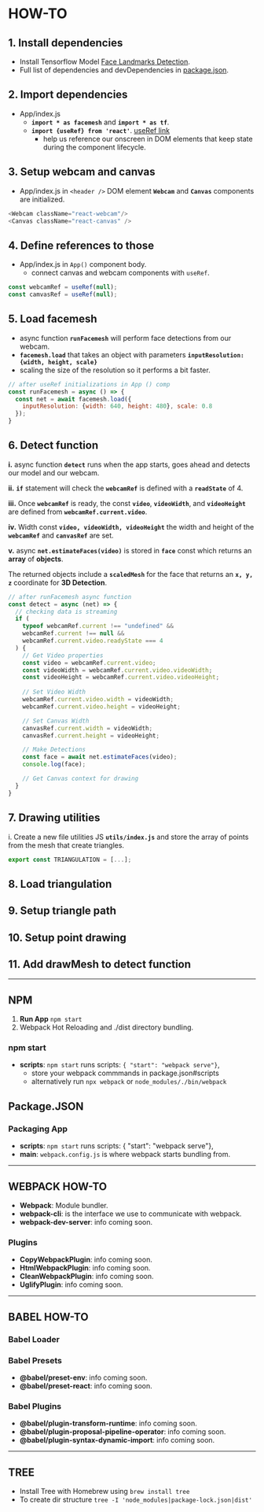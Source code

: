 # HOW-TO

## **1.** Install dependencies

- Install Tensorflow Model [Face Landmarks Detection](https://www.npmjs.com/package/@tensorflow-models/face-landmarks-detection).
- Full list of dependencies and devDependencies in [package.json]().

## **2.** Import dependencies

- App/index.js
  - **`import * as facemesh`** and **`import * as tf`**.
  - **`import {useRef} from 'react'`**. [useRef link](https://reactjs.org/docs/hooks-reference.html#useref)
    - help us reference our onscreen in DOM elements that keep state during the component lifecycle.

## **3.** Setup webcam and canvas

- App/index.js in `<header />` DOM element **`Webcam`** and **`Canvas`** components are initialized.

```javascript
<Webcam className="react-webcam"/>
<Canvas className="react-canvas" />
```

## **4.** Define references to those

- App/index.js in `App()` component body.
  - connect canvas and webcam components with `useRef`.

```javascript
const webcamRef = useRef(null);
const camvasRef = useRef(null);
```

## **5.** Load facemesh

- async function **`runFacemesh`** will perform face detections from our webcam.
- **`facemesh.load`** that takes an object with parameters **`inputResolution: {width, height, scale}`**
- scaling the size of the resolution so it performs a bit faster.

```javascript
// after useRef initializations in App () comp
const runFacemesh = async () => {
  const net = await facemesh.load({
    inputResolution: {width: 640, height: 480}, scale: 0.8
  });
}
```

## **6.** Detect function

  **i.** async function **`detect`** runs when the app starts, goes ahead and detects our model and our webcam.

  **ii.** **`if`** statement will check the **`webcamRef`** is defined with a **`readState`** of 4.

  **iii.** Once **`webcamRef`** is ready, the const **`video`**, **`videoWidth`**, and **`videoHeight`** are defined from **`webcamRef.current.video`**.

  **iv.** Width const **`video, videoWidth, videoHeight`** the width and height of the **`webcamRef`** and **`canvasRef`** are set.

  **v.** async **`net.estimateFaces(video)`** is stored in **`face`** const which returns an **array** of **objects**.

  The returned objects include a **`scaledMesh`** for the face that returns an **`x, y, z`** coordinate for **3D Detection**.

  ```javascript
  // after runFacemesh async function
  const detect = async (net) => {
    // checking data is streaming
    if (
      typeof webcamRef.current !== "undefined" && 
      webcamRef.current !== null && 
      webcamRef.current.video.readyState === 4 
    ) {
      // Get Video properties
      const video = webcamRef.current.video;
      const videoWidth = webcamRef.current.video.videoWidth;
      const videoHeight = webcamRef.current.video.videoHeight;
      
      // Set Video Width
      webcamRef.current.video.width = videoWidth;
      webcamRef.current.video.height = videoHeight;

      // Set Canvas Width
      canvasRef.current.width = videoWidth;
      canvasRef.current.height = videoHeight;

      // Make Detections
      const face = await net.estimateFaces(video);
      console.log(face);

      // Get Canvas context for drawing
    }
  }
  ```

## **7.** Drawing utilities

  i. Create a new file utilities JS **`utils/index.js`** and store the array of points from the mesh that create triangles.

  ```javascript
  export const TRIANGULATION = [...];
  ```

## **8.** Load triangulation

## **9.** Setup triangle path

## **10.** Setup point drawing

## **11.** Add drawMesh to detect function

---

## NPM

1. **Run App** `npm start`
2. Webpack Hot Reloading and ./dist directory bundling.

### npm start

- **scripts**: `npm start` runs scripts: `{ "start": "webpack serve"}`,
  - store your webpack commmands in package.json#scripts
  - alternatively run `npx webpack` or `node_modules/./bin/webpack`

## Package.JSON

### Packaging App

- **scripts**: `npm start` runs scripts: { "start": "webpack serve"},
- **main**: `webpack.config.js` is where webpack starts bundling from.

---

## WEBPACK HOW-TO

- **Webpack**: Module bundler.
- **webpack-cli**: is the interface we use to communicate with webpack.
- **webpack-dev-server**: info coming soon.

### Plugins

- **CopyWebpackPlugin**: info coming soon.
- **HtmlWebpackPlugin**: info coming soon.
- **CleanWebpackPlugin**: info coming soon.
- **UglifyPlugin**: info coming soon.

---

## BABEL HOW-TO

### Babel Loader

### Babel Presets

- **@babel/preset-env**: info coming soon.
- **@babel/preset-react**: info coming soon.

### Babel Plugins

- **@babel/plugin-transform-runtime**: info coming soon.
- **@babel/plugin-proposal-pipeline-operator**: info coming soon.
- **@babel/plugin-syntax-dynamic-import**: info coming soon.

---

## TREE

- Install Tree with Homebrew using `brew install tree`
- To create dir structure `tree -I 'node_modules|package-lock.json|dist'`
